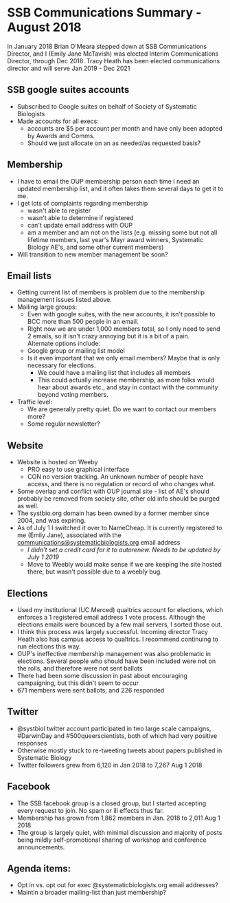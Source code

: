 # SSB Communications Summary - August 2018

In January 2018 Brian O'Meara stepped down at SSB Communications Director, and I (Emily Jane McTavish) was elected Interim Communications Director, through Dec 2018. Tracy Heath has been elected communications director and will serve Jan 2019 - Dec 2021

## SSB google suites accounts
   - Subscribed to Google suites on behalf of Society of Systematic Biologists
   - Made accounts for all execs:  
        * accounts are $5 per account per month and have only been adopted by Awards and Comms.  
        * Should we just allocate on an as needed/as requested basis?  
 
## Membership
   - I have to email the OUP membership person each time I need an updated membership list, and it often takes them several days to get it to me.  
   - I get lots of complaints regarding membership
       * wasn't able to register
       * wasn't able to determine if registered
       * can't update email address with OUP
       * am a member and am not on the lists (e.g. missing some but not all lifetime members, last year's Mayr award winners, Systematic Biology AE's, and some other current members)
  - Will transition to new  member management be soon?

## Email lists
  - Getting current list of members is problem due to the membership management issues listed above.
  - Mailing large groups:  
     * Even with google suites, with the new accounts, it isn't possible to BCC more than 500 people in an email.  
     * Right now we are under 1,000 members total, so I only need to send 2 emails, so it isn't crazy annoying but it is a bit of a pain.  
    Alternate options include:  
     - Google group or mailing list model  
     - Is it even important that we only email members? Maybe that is only necessary for elections.
       * We could have a mailing list that includes all members
       * This could actually increase membership, as more folks would hear about awards etc., and stay in contact with the community beyond voting members.
  - Traffic level:
     * We are generally pretty quiet. Do we want to contact our members more?
     * Some regular newsletter?

## Website
  - Website is hosted on Weeby
     * PRO easy to use graphical interface
     * CON no version tracking. An unknown number of people have access, and there is no regulation or record of who changes what.
  - Some overlap and conflict with OUP journal site - list of AE's should probably be removed from society site, other old info should be purged as well.
  - The systbio.org domain has been owned by a former member since 2004, and was expiring.
  - As of July 1 I switched it over to NameCheap. It is currently registered to me (Emily Jane), associated with the communications@systematicbiologists.org email address
     * *I didn't set a credit card for it to autorenew. Needs to be updated by July 1 2019*
     * Move to Weebly would make sense if we are keeping the site hosted there, but wasn't possible due to a weebly bug.


## Elections
  - Used my institutional (UC Merced) qualtrics account for elections, which enforces a 1 registered email address 1 vote process. Although the elections emails were bounced by a few mail servers, I sorted those out.
  -  I think this process was largely successful. Incoming director Tracy Heath also has campus access to qualtrics. I recommend continuing to run elections this way.  
  - OUP's ineffective membership management was also problematic in elections. Several people who should have been included were not on the rolls, and therefore were not sent ballots
  - There had been some discussion in past about encouraging campaigning, but this didn't seem to occur
  - 671 members were sent ballots, and 226 responded

## Twitter
 - @systbiol twitter account participated in two large scale campaigns, #DarwinDay and #500queerscientists, both of which had very positive responses
 - Otherwise mostly stuck to re-tweeting tweets about papers published in Systematic Biology
 - Twitter followers grew from 6,120 in Jan 2018 to 7,267 Aug 1 2018


## Facebook
   - The SSB facebook group is a closed group, but I started accepting every request to join. No spam or ill effects thus far.
   - Membership has grown from 1,862 members in Jan. 2018 to 2,011 Aug 1 2018
   - The group is largely quiet, with minimal discussion and majority of posts being mildly self-promotional sharing of workshop and conference announcements.
   
## Agenda items:
  - Opt in vs. opt out for exec @systematicbiologists.org email addresses?
  - Maintin a broader mailing-list than just membership?
